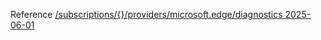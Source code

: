 Reference [/subscriptions/{}/providers/microsoft.edge/diagnostics 2025-06-01](/Resources/mgmt-plane/L3N1YnNjcmlwdGlvbnMve30vcHJvdmlkZXJzL21pY3Jvc29mdC5lZGdlL2RpYWdub3N0aWNz/2025-06-01.xml)
